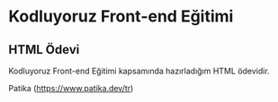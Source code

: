 # Kodluyoruz Front-end Eğitimi 

## HTML Ödevi

Kodluyoruz Front-end Eğitimi kapsamında hazırladığım HTML ödevidir.

Patika
(https://www.patika.dev/tr)
